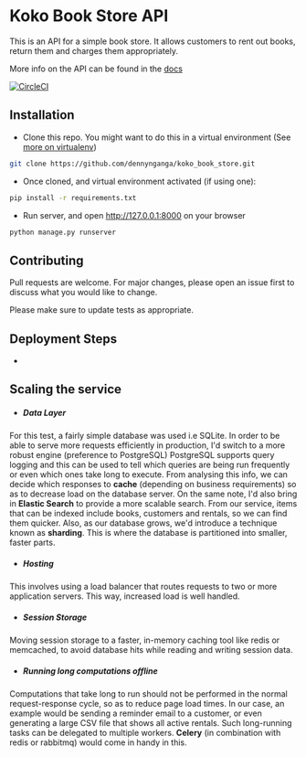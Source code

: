 # Koko Book Store API

This is an API for a simple book store. It allows customers to rent out books, return them and charges them appropriately.

More info on the API can be found in the [docs](http://35.196.160.21:8001/)

[![CircleCI](https://circleci.com/gh/dennynganga/koko_book_store/tree/master.svg?style=svg&circle-token=9ebe3998c371b29a3d007394566d9831a1033ada)](https://circleci.com/gh/dennynganga/koko_book_store/tree/master)

## Installation

-  Clone this repo. You might want to do this in a virtual environment (See [more on virtualenv](https://virtualenv.pypa.io/en/latest/))
```bash
git clone https://github.com/dennynganga/koko_book_store.git
```
- Once cloned, and virtual environment activated (if using one):
```bash
pip install -r requirements.txt
```
- Run server, and open http://127.0.0.1:8000 on your browser
```bash
python manage.py runserver
```

## Contributing
Pull requests are welcome. For major changes, please open an issue first to discuss what you would like to change.

Please make sure to update tests as appropriate.

## Deployment Steps
-

## Scaling the service
 - ##### Data Layer
 For this test, a fairly simple database was used i.e SQLite. In order to be able to serve more requests efficiently in production, I'd switch to a more robust engine (preference to PostgreSQL)
 PostgreSQL supports query logging and this can be used to tell which queries are being run frequently or even which ones take long to execute. From analysing this info, we can decide which responses to **cache** (depending on business requirements) so as to decrease load on the database server.
 On the same note, I'd also bring in **Elastic Search** to provide a more scalable search. From our service, items that can be indexed include books, customers and rentals, so we can find them quicker.
 Also, as our database grows, we'd introduce a technique known as **sharding**. This is where the database is partitioned into smaller, faster parts.
 - ##### Hosting
 This involves using a load balancer that routes requests to two or more application servers. This way, increased load is well handled.
 - ##### Session Storage
 Moving session storage to a faster, in-memory caching tool like redis or memcached, to avoid database hits while reading and writing session data.
 - ##### Running long computations offline
 Computations that take long to run should not be performed in the normal request-response cycle, so as to reduce page load times. In our case, an example would be sending a reminder email to a customer, or even generating a large CSV file that shows all active rentals. Such long-running tasks can be delegated to multiple workers. **Celery** (in combination with redis or rabbitmq) would come in handy in this.
 